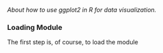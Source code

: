 *About how to use ggplot2 in R for data visualization.*

### Loading Module  

The first step is, of course, to load the module

